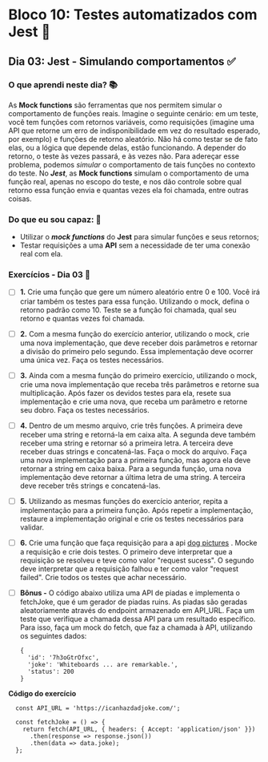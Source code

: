 # Bloco 10: Testes automatizados com Jest :page_with_curl:

## Dia 03: Jest - Simulando comportamentos :white_check_mark:

### O que aprendi neste dia? :books:

As **Mock functions** são ferramentas que nos permitem simular o comportamento de funções reais.
Imagine o seguinte cenário: em um teste, você tem funções com retornos variáveis, como requisições (imagine uma API que retorne um erro de indisponibilidade em vez do resultado esperado, por exemplo) e funções de retorno aleatório. Não há como testar se de fato elas, ou a lógica que depende delas, estão funcionando. A depender do retorno, o teste às vezes passará, e às vezes não.
Para adereçar esse problema, podemos _simular_ o comportamento de tais funções no contexto do teste. No **_Jest_**, as **Mock functions** simulam o comportamento de uma função real, apenas no escopo do teste, e nos dão controle sobre qual retorno essa função envia e quantas vezes ela foi chamada, entre outras coisas.

### Do que eu sou capaz: :rocket:

- Utilizar o **_mock functions_** do **Jest** para simular funções e seus retornos;
- Testar requisições a uma **API** sem a necessidade de ter uma conexão real com ela.

### Exercícios - Dia 03 :memo:

- [ ] **1.** Crie uma função que gere um número aleatório entre 0 e 100. Você irá criar também os testes para essa função. Utilizando o mock, defina o retorno padrão como 10. Teste se a função foi chamada, qual seu retorno e quantas vezes foi chamada.

- [ ] **2.** Com a mesma função do exercício anterior, utilizando o mock, crie uma nova implementação, que deve receber dois parâmetros e retornar a divisão do primeiro pelo segundo. Essa implementação deve ocorrer uma única vez. Faça os testes necessários.

- [ ] **3.** Ainda com a mesma função do primeiro exercício, utilizando o mock, crie uma nova implementação que receba três parâmetros e retorne sua multiplicação. Após fazer os devidos testes para ela, resete sua implementação e crie uma nova, que receba um parâmetro e retorne seu dobro. Faça os testes necessários.


- [ ] **4.** Dentro de um mesmo arquivo, crie três funções. A primeira deve receber uma string e retorná-la em caixa alta. A segunda deve também receber uma string e retornar só a primeira letra. A terceira deve receber duas strings e concatená-las. Faça o mock do arquivo. Faça uma nova implementação para a primeira função, mas agora ela deve retornar a string em caixa baixa. Para a segunda função, uma nova implementação deve retornar a última letra de uma string. A terceira deve receber três strings e concatená-las.

- [ ] **5.** Utilizando as mesmas funções do exercício anterior, repita a implementação para a primeira função. Após repetir a implementação, restaure a implementação original e crie os testes necessários para validar.

- [ ] **6.** Crie uma função que faça requisição para a api [dog pictures](https://dog.ceo/dog-api/) . Mocke a requisição e crie dois testes. O primeiro deve interpretar que a requisição se resolveu e teve como valor "request sucess". O segundo deve interpretar que a requisição falhou e ter como valor "request failed". Crie todos os testes que achar necessário.

- [ ] **Bônus -**
O código abaixo utiliza uma API de piadas e implementa o fetchJoke, que é um gerador de piadas ruins. As piadas são geradas aleatoriamente através do endpoint armazenado em API_URL. Faça um teste que verifique a chamada dessa API para um resultado específico. Para isso, faça um mock do fetch, que faz a chamada à API, utilizando os seguintes dados:

      {
        'id': '7h3oGtrOfxc',
        'joke': 'Whiteboards ... are remarkable.',
        'status': 200
      }

**Código do exercício**

      const API_URL = 'https://icanhazdadjoke.com/';

      const fetchJoke = () => {
        return fetch(API_URL, { headers: { Accept: 'application/json' }})
          .then(response => response.json())
          .then(data => data.joke);
      };
